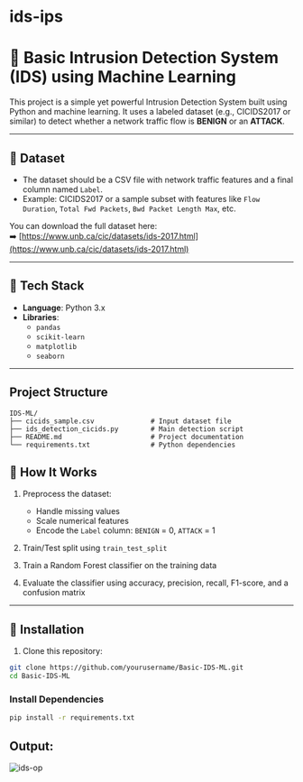 # ids-ips

# 🔐 Basic Intrusion Detection System (IDS) using Machine Learning

This project is a simple yet powerful Intrusion Detection System built using Python and machine learning. It uses a labeled dataset (e.g., CICIDS2017 or similar) to detect whether a network traffic flow is **BENIGN** or an **ATTACK**.

---

## 📁 Dataset

- The dataset should be a CSV file with network traffic features and a final column named `Label`.
- Example: CICIDS2017 or a sample subset with features like `Flow Duration`, `Total Fwd Packets`, `Bwd Packet Length Max`, etc.

You can download the full dataset here:  
➡️ [https://www.unb.ca/cic/datasets/ids-2017.html](https://www.unb.ca/cic/datasets/ids-2017.html)

---

## 🧰 Tech Stack

- **Language**: Python 3.x  
- **Libraries**: 
  - `pandas`
  - `scikit-learn`
  - `matplotlib`
  - `seaborn`

---
## Project Structure
```
IDS-ML/
├── cicids_sample.csv              # Input dataset file
├── ids_detection_cicids.py        # Main detection script
├── README.md                      # Project documentation
└── requirements.txt               # Python dependencies

```
## 🚀 How It Works

1. Preprocess the dataset:
   - Handle missing values
   - Scale numerical features
   - Encode the `Label` column: `BENIGN` = 0, `ATTACK` = 1

2. Train/Test split using `train_test_split`

3. Train a Random Forest classifier on the training data

4. Evaluate the classifier using accuracy, precision, recall, F1-score, and a confusion matrix

---

## 📌 Installation

1. Clone this repository:
```bash
git clone https://github.com/yourusername/Basic-IDS-ML.git
cd Basic-IDS-ML
```
### Install Dependencies
```bash
pip install -r requirements.txt
```
## Output:
![ids-op](https://github.com/user-attachments/assets/34507f3f-a7aa-4c4e-8708-4734ed77a086)
